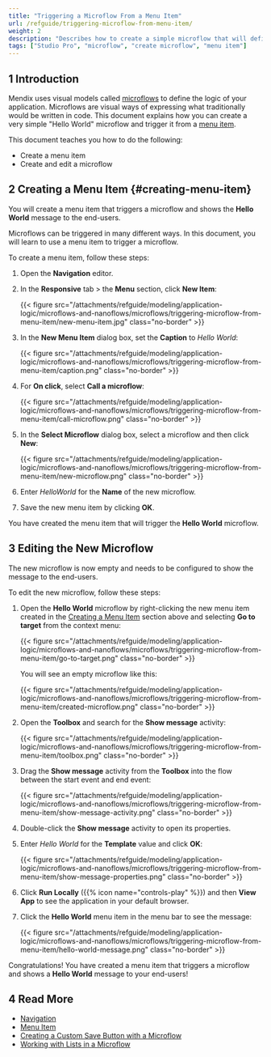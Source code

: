 ```yaml
---
title: "Triggering a Microflow From a Menu Item"
url: /refguide/triggering-microflow-from-menu-item/
weight: 2
description: "Describes how to create a simple microflow that will define the logic of your application."
tags: ["Studio Pro", "microflow", "create microflow", "menu item"]
---
```


## 1 Introduction

Mendix uses visual models called [microflows](/refguide/microflows/) to define the logic of your application. Microflows are visual ways of expressing what traditionally would be written in code. This document explains how you can create a very simple "Hello World" microflow and trigger it from a [menu item](/refguide/menu/#menu-item).

This document teaches you how to do the following:

* Create a menu item
* Create and edit a microflow

## 2 Creating a Menu Item {#creating-menu-item}

You will create a menu item that triggers a microflow and shows the **Hello World** message to the end-users. 

Microflows can be triggered in many different ways. In this document, you will learn to use a menu item to trigger a microflow.

To create a menu item, follow these steps:

1. Open the **Navigation** editor.
2. In the **Responsive** tab > the **Menu** section, click **New Item**:

    {{< figure src="/attachments/refguide/modeling/application-logic/microflows-and-nanoflows/microflows/triggering-microflow-from-menu-item/new-menu-item.jpg" class="no-border" >}}

3. In the **New Menu Item** dialog box, set the **Caption** to *Hello World*:

    {{< figure src="/attachments/refguide/modeling/application-logic/microflows-and-nanoflows/microflows/triggering-microflow-from-menu-item/caption.png" class="no-border" >}}

4. For **On click**, select **Call a microflow**:

    {{< figure src="/attachments/refguide/modeling/application-logic/microflows-and-nanoflows/microflows/triggering-microflow-from-menu-item/call-microflow.png" class="no-border" >}}

5. In the **Select Microflow** dialog box, select a microflow and then click **New**:

    {{< figure src="/attachments/refguide/modeling/application-logic/microflows-and-nanoflows/microflows/triggering-microflow-from-menu-item/new-microflow.png" class="no-border" >}}

6. Enter *HelloWorld* for the **Name** of the new microflow.
7. Save the new menu item by clicking **OK**.

You have created the menu item that will trigger the **Hello World** microflow. 

## 3 Editing the New Microflow

The new microflow is now empty and needs to be configured to show the message to the end-users.

To edit the new microflow, follow these steps:

1. Open the **Hello World** microflow by right-clicking the new menu item created in the [Creating a Menu Item](#creating-menu-item) section above and selecting **Go to target** from the context menu:

    {{< figure src="/attachments/refguide/modeling/application-logic/microflows-and-nanoflows/microflows/triggering-microflow-from-menu-item/go-to-target.png" class="no-border" >}}

    You will see an empty microflow like this:

    {{< figure src="/attachments/refguide/modeling/application-logic/microflows-and-nanoflows/microflows/triggering-microflow-from-menu-item/created-microflow.png" class="no-border" >}}

2. Open the **Toolbox** and search for the **Show message** activity:

    {{< figure src="/attachments/refguide/modeling/application-logic/microflows-and-nanoflows/microflows/triggering-microflow-from-menu-item/toolbox.png" class="no-border" >}}

3. Drag the **Show message** activity from the **Toolbox** into the flow between the start event and end event:

    {{< figure src="/attachments/refguide/modeling/application-logic/microflows-and-nanoflows/microflows/triggering-microflow-from-menu-item/show-message-activity.png" class="no-border" >}}

4. Double-click the **Show message** activity to open its properties.
5. Enter *Hello World* for the **Template** value and click **OK**:

    {{< figure src="/attachments/refguide/modeling/application-logic/microflows-and-nanoflows/microflows/triggering-microflow-from-menu-item/show-message-properties.png" class="no-border" >}}

6. Click **Run Locally** ({{% icon name="controls-play" %}}) and then **View App** to see the application in your default browser.
7. Click the **Hello World** menu item in the menu bar to see the message:

    {{< figure src="/attachments/refguide/modeling/application-logic/microflows-and-nanoflows/microflows/triggering-microflow-from-menu-item/hello-world-message.png" class="no-border" >}}

Congratulations! You have created a menu item that triggers a microflow and shows a **Hello World** message to your end-users! 

## 4 Read More

* [Navigation](/refguide/navigation/)
* [Menu Item](/refguide/menu/#menu-item)
* [Creating a Custom Save Button with a Microflow](/refguide/creating-a-custom-save-button/)
* [Working with Lists in a Microflow](/refguide/working-with-lists-in-a-microflow/)
